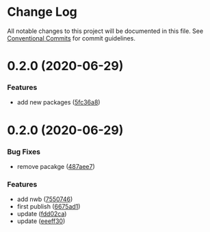 # Change Log

All notable changes to this project will be documented in this file.
See [Conventional Commits](https://conventionalcommits.org) for commit guidelines.

# 0.2.0 (2020-06-29)


### Features

* add new packages ([5fc36a8](https://github.com/nu-system/react-avatar/commit/5fc36a83bfba9be335434f98abd211549864d5cd))





# 0.2.0 (2020-06-29)

### Bug Fixes

- remove pacakge ([487aee7](https://github.com/nu-system/react-avatar/commit/487aee74684b02bdedf54c3d20610488e19188ae))

### Features

- add nwb ([7550746](https://github.com/nu-system/react-avatar/commit/7550746cb6838165521f67729bf11d8f0885640f))
- first publish ([6675ad1](https://github.com/nu-system/react-avatar/commit/6675ad1be1df5b9b7e154f0c44636ae549f6ac5b))
- update ([fdd02ca](https://github.com/nu-system/react-avatar/commit/fdd02cab6b76550c94ed7c4b1472bec7d6878bed))
- update ([eeeff30](https://github.com/nu-system/react-avatar/commit/eeeff30e015bd171650439e85ccd71a0c3d8a797))
